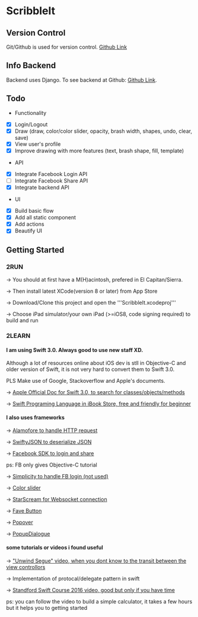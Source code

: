 # ScribbleIt

## Version Control 
Git/Github is used for version control. [Github Link](https://github.com/NTUFQ/ScribbleIt)

## Info Backend
Backend uses Django. To see backend at Github: [Github Link](https://github.com/NTUFQ/ScribbleIt-Backend/).


## Todo
- Functionality
- [x] Login/Logout
- [x] Draw (draw, color/color slider, opacity, brash width, shapes, undo, clear, save)
- [x] View user's profile
- [x] Improve drawing with more features (text, brash shape, fill, template)
- API
- [x] Integrate Facebook Login API
- [ ] Integrate Facebook Share API
- [x] Integrate backend API
- UI
- [x] Build basic flow
- [x] Add all static component
- [x] Add actions
- [x] Beautify UI

## Getting Started
### 2RUN
-> You should at first have a M(H)acintosh, prefered in El Capitan/Sierra.

-> Then install latest XCode(version 8 or later) from App Store

-> Download/Clone this project and open the '''ScribbleIt.xcodeproj'''

-> Choose iPad simulator/your own iPad (>=iOS8, code signing required) to build and run
### 2LEARN
#### I am using Swift 3.0. Always good to use new staff XD.

Although a lot of resources online about iOS dev is stll in Objective-C and older version of Swift, it is not very hard to convert them to Swift 3.0.

PLS Make use of Google, Stackoverflow and Apple's documents.

-> [Apple Official Doc for Swift 3.0, to search for classes/objects/methods](https://developer.apple.com/swift/)

-> [Swift Programing Language in iBook Store, free and friendly for beginner](https://itunes.apple.com/sg/book/swift-programming-language/id881256329?mt=11)

#### I also uses frameworks

-> [Alamofore to handle HTTP request](https://github.com/Alamofire/Alamofire)

-> [SwiftyJSON to deserialize JSON](https://github.com/SwiftyJSON/SwiftyJSON)

-> [Facebook SDK to login and share](https://developers.facebook.com/docs/facebook-login/ios)

ps: FB only gives Objective-C tutorial

-> [Simplicity to handle FB login (not used)](http://cocoadocs.org/docsets/Simplicity/2.0.1/index.html)

-> [Color slider](https://github.com/gizmosachin/ColorSlider)

-> [StarScream for Websocket connection](https://github.com/daltoniam/Starscream)

-> [Fave Button](https://github.com/xhamr/fave-button)

-> [Popover](https://github.com/corin8823/Popover)

-> [PopupDialogue](https://github.com/Orderella/PopupDialog)
#### some tutorials or videos i found useful

-> ["Unwind Segue" video, when you dont know to the transit between the view controllors](https://www.youtube.com/watch?v=akmPXZ4hDuU)

-> Implementation of protocal/delegate pattern in swift

-> [Standford Swift Course 2016 video, good but only if you have time](https://www.youtube.com/watch?v=_lRx1zoriPo&list=PLsJq-VuSo2k26duIWzNjXztkZ7VrbppkT)

ps: you can follow the video to build a simple calculator, it takes a few hours but it helps you to getting started


